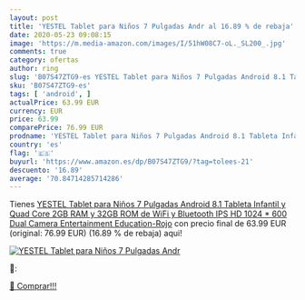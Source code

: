 ```yaml
---
layout: post
title: 'YESTEL Tablet para Niños 7 Pulgadas Andr al 16.89 % de rebaja'
date: 2020-05-23 09:08:15
image: 'https://m.media-amazon.com/images/I/51hW08C7-oL._SL200_.jpg'
comments: true
category: ofertas
author: ring
slug: 'B07S47ZTG9-es YESTEL Tablet para Niños 7 Pulgadas Android 8.1 Tableta...'
sku: 'B07S47ZTG9-es'
tags: [ 'android', ]
actualPrice: 63.99 EUR
currency: EUR
price: 63.99
comparePrice: 76.99 EUR
prodname: 'YESTEL Tablet para Niños 7 Pulgadas Android 8.1 Tableta Infantil y Quad Core 2GB RAM y  32GB ROM de WiFi y Bluetooth IPS HD 1024 * 600 Dual Camera Entertainment Education-Rojo'
country: 'es'
flag: '🇪🇸'
buyurl: 'https://www.amazon.es/dp/B07S47ZTG9/?tag=tolees-21'
descuento: '16.89'
average: '70.84714285714286'
---
```


Tienes [YESTEL Tablet para Niños 7 Pulgadas Android 8.1 Tableta Infantil y Quad Core 2GB RAM y  32GB ROM de WiFi y Bluetooth IPS HD 1024 * 600 Dual Camera Entertainment Education-Rojo](https://www.amazon.es/dp/B07S47ZTG9/?tag=tolees-21) con precio final de  63.99 EUR (original: 76.99 EUR) (16.89 %  de rebaja) aqui!

[![YESTEL Tablet para Niños 7 Pulgadas Andr](https://m.media-amazon.com/images/I/51hW08C7-oL._SL200_.jpg)](https://www.amazon.es/dp/B07S47ZTG9/?tag=tolees-21)

🔎:


[🛒 Comprar!!!](https://www.amazon.es/dp/B07S47ZTG9/?tag=tolees-21)
